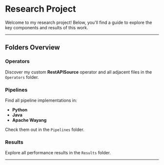 # Research Project

Welcome to my research project! Below, you'll find a guide to explore the key components and results of this work.

---

## Folders Overview

### **Operators**
Discover my custom **RestAPISource** operator and all adjacent files in the `Operators` folder.

### **Pipelines**
Find all pipeline implementations in:
- **Python**
- **Java**
- **Apache Wayang**

Check them out in the `Pipelines` folder.

### **Results**
Explore all performance results in the `Results` folder.

---

